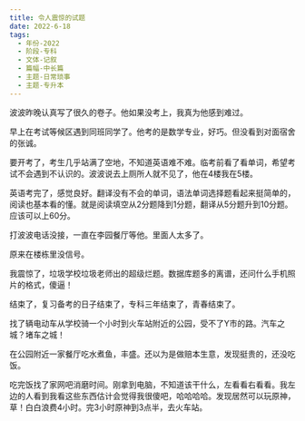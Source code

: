 ```yaml
---
title: 令人震惊的试题
date: 2022-6-18
tags:
  - 年份-2022
  - 阶段-专科
  - 文体-记叙
  - 篇幅-中长篇
  - 主题-日常琐事
  - 主题-专升本
---
```


波波昨晚认真写了很久的卷子。他如果没考上，我真为他感到难过。

早上在考试等候区遇到同班同学了。他考的是数学专业，好巧。但没看到对面宿舍的张诚。

要开考了，考生几乎站满了空地，不知道英语难不难。临考前看了看单词，希望考试不会遇到不认识的。波波说去上厕所人就不见了，他在4楼我在5楼。

英语考完了，感觉良好。翻译没有不会的单词，语法单词选择题看起来挺简单的，阅读也基本看的懂。就是阅读填空从2分题降到1分题，翻译从5分题升到10分题。应该可以上60分。

打波波电话没接，一直在李园餐厅等他。里面人太多了。

原来在楼栋里没信号。

我震惊了，垃圾学校垃圾老师出的超级烂题。数据库题多的离谱，还问什么手机照片的格式，傻逼！

结束了，复习备考的日子结束了，专科三年结束了，青春结束了。

找了辆电动车从学校骑一个小时到火车站附近的公园，受不了Y市的路。汽车之城？堵车之城！

在公园附近一家餐厅吃水煮鱼，丰盛。还以为是做赔本生意，发现挺贵的，还没吃饭。

吃完饭找了家网吧消磨时间。刚拿到电脑，不知道该干什么，左看看右看看。我左边的人看到我看这些东西估计会觉得我很傻吧，哈哈哈哈。发现居然可以玩原神，草！白白浪费4小时。完3小时原神到3点半，去火车站。
